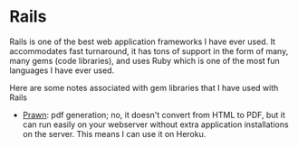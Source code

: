 Rails
=====

Rails is one of the best web application frameworks I have ever used.  It accommodates fast turnaround, it has tons of support in the form of many, many gems (code libraries), and uses Ruby which is one of the most fun languages I have ever used.

Here are some notes associated with gem libraries that I have used with Rails


* [Prawn](notes/rails/prawn): pdf generation; no, it doesn't convert from HTML to PDF, but it can run easily on your webserver without extra application installations on the server.  This means I can use it on Heroku.
